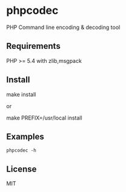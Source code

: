# phpcodec
PHP Command line encoding &amp; decoding tool

## Requirements

PHP >= 5.4  with zlib,msgpack

## Install

make install

or

make PREFIX=/usr/local install

## Examples

<code>phpcodec -h</code>
  
## License
   MIT
  
  
  
  
   
   
   
   
   
   
   
   
   
   
   
   
   
   
   
   
   
   
   
   
   
   
   
   
   
   
   
   
   
   
   
   
   
   
   
   
   
   
   
   
   
   
   
   
   
   
   
   
   
   
   
